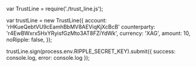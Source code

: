 var TrustLine = require('./trust_line.js');

var trustLine = new TrustLine({
  account: 'rHKueQebtVU9cEamhBbMV8AEViqKjXcBcB'
  counterparty: 'r4EwBWxrx5HxYRyisfGzMto3AT8FZiYdWk',
  currency: 'XAG',
  amount: 10,
  noRipple: false,
});

trustLine.sign(process.env.RIPPLE_SECRET_KEY).submit({
  success: console.log,
  error: console.log
});

